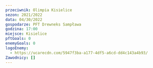 ```yaml
---
przeciwnik: Olimpia Kisielice
sezon: 2021/2022
data: 04/30/2022
gospodarze: PFT Drewneks Sampława
godzina: 17:00
miejsce: Kisielice
pftGoals: 0
enemyGoals: 0
logoEnemy:
  - https://ucarecdn.com/5947f3ba-a177-4df5-a6cd-dd4c143a4b93/
Zawodnicy: []
---
```

